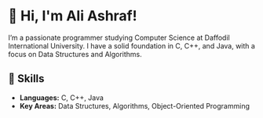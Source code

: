# 👋 Hi, I'm Ali Ashraf!

I’m a passionate programmer studying Computer Science at Daffodil International University. I have a solid foundation in C, C++, and Java, with a focus on Data Structures and Algorithms.

## 🚀 Skills
- **Languages:** C, C++, Java
- **Key Areas:** Data Structures, Algorithms, Object-Oriented Programming
